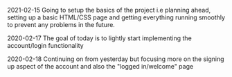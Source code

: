 2021-02-15
Going to setup the basics of the project i.e planning ahead, setting up a basic HTML/CSS page and getting everything running smoothly to prevent any problems in the future.

2020-02-17
The goal of today is to lightly start implementing the account/login functionality

2020-02-18
Continuing on from yesterday but focusing more on the signing up aspect of the account and also the "logged in/welcome" page
